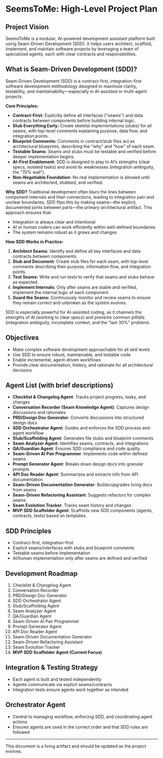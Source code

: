 # SeemsToMe: High-Level Project Plan

## Project Vision

SeemsToMe is a modular, AI-powered development assistant platform built using Seam-Driven Development (SDD). It helps users architect, scaffold, implement, and maintain software projects by leveraging a team of specialized agents, each with clear contracts and responsibilities.

## What is Seam-Driven Development (SDD)?

Seam-Driven Development (SDD) is a contract-first, integration-first software development methodology designed to maximize clarity, testability, and maintainability—especially in AI-assisted or multi-agent projects.

**Core Principles:**

- **Contract-First:** Explicitly define all interfaces ("seams") and data contracts between components before building internal logic.
- **Stub Everything Early:** Create skeletal implementations (stubs) for all seams, with top-level comments explaining purpose, data flow, and integration points.
- **Blueprint Comments:** Comments in contract/stub files act as architectural blueprints, describing the "why" and "how" of each seam.
- **Testable Seams:** Seams and stubs must be testable and verified before deeper implementation begins.
- **AI-First Enablement:** SDD is designed to play to AI’s strengths (clear specs, isolated tasks) and avoid its weaknesses (integration ambiguity, the "70% wall").
- **Non-Negotiable Foundation:** No real implementation is allowed until seams are architected, stubbed, and verified.

**Why SDD?**
Traditional development often blurs the lines between component internals and their connections, leading to integration pain and unclear boundaries. SDD flips this by making seams—the explicit, documented joints between parts—the primary architectural artifact. This approach ensures that:

- Integration is always clear and intentional
- AI or human coders can work efficiently within well-defined boundaries
- The system remains robust as it grows and changes

**How SDD Works in Practice:**

1. **Architect Seams:** Identify and define all key interfaces and data contracts between components.
2. **Stub and Document:** Create stub files for each seam, with top-level comments describing their purpose, information flow, and integration points.
3. **Test Seams:** Write and run tests to verify that seams and stubs behave as expected.
4. **Implement Internals:** Only after seams are stable and verified, implement the internal logic of each component.
5. **Guard the Seams:** Continuously monitor and review seams to ensure they remain correct and unbroken as the system evolves.

SDD is especially powerful for AI-assisted coding, as it channels the strengths of AI (working to clear specs) and prevents common pitfalls (integration ambiguity, incomplete context, and the "last 30%" problem).

## Objectives

- Make complex software development approachable for all skill levels
- Use SDD to ensure robust, maintainable, and testable code
- Enable incremental, agent-driven workflows
- Provide clear documentation, history, and rationale for all architectural decisions

## Agent List (with brief descriptions)

- **Checklist & Changelog Agent**: Tracks project progress, tasks, and changes
- **Conversation Recorder (Seam Knowledge Agent)**: Captures design discussions and rationales
- **PRD/Design Doc Generator**: Converts discussions into structured design docs
- **SDD Orchestrator Agent**: Guides and enforces the SDD process and agent workflow
- **Stub/Scaffolding Agent**: Generates file stubs and blueprint comments
- **Seam Analyzer Agent**: Identifies seams, contracts, and integrations
- **QA/Guardian Agent**: Ensures SDD compliance and code quality
- **Seam-Driven AI Pair Programmer**: Implements code within defined seams
- **Prompt Generator Agent**: Breaks down design docs into granular prompts
- **API Doc Reader Agent**: Summarizes and extracts info from API documentation
- **Seam-Driven Documentation Generator**: Builds/upgrades living docs from seams
- **Seam-Driven Refactoring Assistant**: Suggests refactors for complex seams
- **Seam Evolution Tracker**: Tracks seam history and changes
- **MVP SDD Scaffolder Agent**: Scaffolds new SDD components (agents, contracts, tests) based on templates.

## SDD Principles

- Contract-first, integration-first
- Explicit seams/interfaces with stubs and blueprint comments
- Testable seams before implementation
- AI/human implementation only after seams are defined and verified

## Development Roadmap

1. Checklist & Changelog Agent
2. Conversation Recorder
3. PRD/Design Doc Generator
4. SDD Orchestrator Agent
5. Stub/Scaffolding Agent
6. Seam Analyzer Agent
7. QA/Guardian Agent
8. Seam-Driven AI Pair Programmer
9. Prompt Generator Agent
10. API Doc Reader Agent
11. Seam-Driven Documentation Generator
12. Seam-Driven Refactoring Assistant
13. Seam Evolution Tracker
14. **MVP SDD Scaffolder Agent (Current Focus)**

## Integration & Testing Strategy

- Each agent is built and tested independently
- Agents communicate via explicit seams/contracts
- Integration tests ensure agents work together as intended

## Orchestrator Agent

- Central to managing workflow, enforcing SDD, and coordinating agent actions
- Ensures agents are used in the correct order and that SDD rules are followed

---

This document is a living artifact and should be updated as the project evolves.
